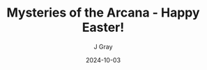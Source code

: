 ---
title: 'Mysteries of the Arcana - Happy Easter!'
alt: 'Mysteries of the Arcana'
date: '2024-10-03'
author: 'J Gray'
artist: 'Keira'
---